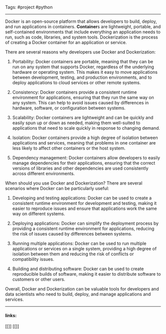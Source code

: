 
Tags: #project #python 

------------------------------------------

Docker is an open-source platform that allows developers to build, deploy, and run applications in containers. **Container**s are lightweight, portable, and self-contained environments that include everything an application needs to run, such as code, libraries, and system tools. Dockerization is the process of creating a Docker container for an application or service.

There are several reasons why developers use Docker and Dockerization:

1.  Portability: Docker containers are portable, meaning that they can be run on any system that supports Docker, regardless of the underlying hardware or operating system. This makes it easy to move applications between development, testing, and production environments, and to deploy applications to cloud services or other remote systems.
    
2.  Consistency: Docker containers provide a consistent runtime environment for applications, ensuring that they run the same way on any system. This can help to avoid issues caused by differences in hardware, software, or configuration between systems.
    
3.  Scalability: Docker containers are lightweight and can be quickly and easily spun up or down as needed, making them well-suited to applications that need to scale quickly in response to changing demand.
    
4.  Isolation: Docker containers provide a high degree of isolation between applications and services, meaning that problems in one container are less likely to affect other containers or the host system.
    
5.  Dependency management: Docker containers allow developers to easily manage dependencies for their applications, ensuring that the correct versions of libraries and other dependencies are used consistently across different environments.
    

When should you use Docker and Dockerization? There are several scenarios where Docker can be particularly useful:

1.  Developing and testing applications: Docker can be used to create a consistent runtime environment for development and testing, making it easier to reproduce issues and ensure that applications work the same way on different systems.
    
2.  Deploying applications: Docker can simplify the deployment process by providing a consistent runtime environment for applications, reducing the risk of issues caused by differences between systems.
    
3.  Running multiple applications: Docker can be used to run multiple applications or services on a single system, providing a high degree of isolation between them and reducing the risk of conflicts or compatibility issues.
    
4.  Building and distributing software: Docker can be used to create reproducible builds of software, making it easier to distribute software to customers or other users.
    

Overall, Docker and Dockerization can be valuable tools for developers and data scientists who need to build, deploy, and manage applications and services.

---------------------
#### links:
[[]]
[[]]
